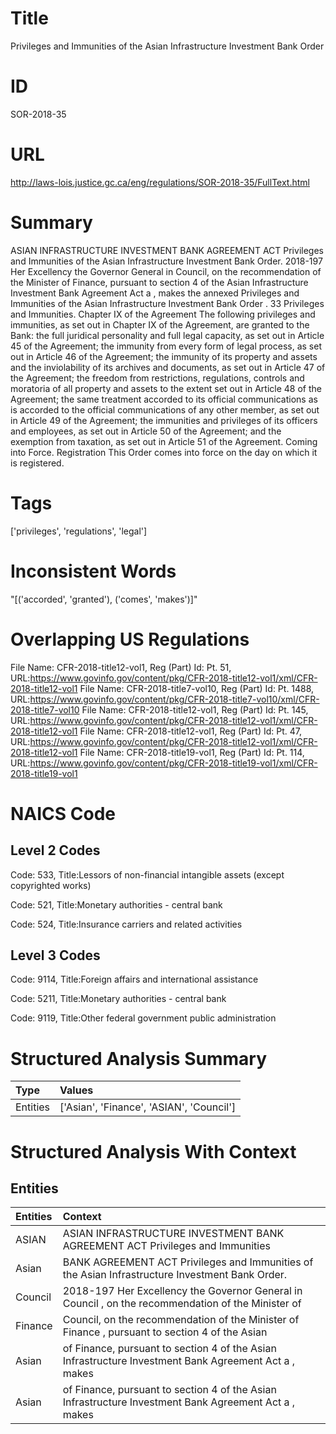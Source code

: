 # Title
Privileges and Immunities of the Asian Infrastructure Investment Bank Order


# ID
SOR-2018-35

# URL
http://laws-lois.justice.gc.ca/eng/regulations/SOR-2018-35/FullText.html


# Summary
ASIAN INFRASTRUCTURE INVESTMENT BANK AGREEMENT ACT Privileges and Immunities of the Asian Infrastructure Investment Bank Order.
2018-197 Her Excellency the Governor General in Council, on the recommendation of the Minister of Finance, pursuant to section 4 of the  Asian Infrastructure Investment Bank Agreement Act a , makes the annexed  Privileges and Immunities of the Asian Infrastructure Investment Bank Order .
33 Privileges and Immunities.
Chapter IX of the Agreement The following privileges and immunities, as set out in Chapter IX of the Agreement, are granted to the Bank: the full juridical personality and full legal capacity, as set out in Article 45 of the Agreement; the immunity from every form of legal process, as set out in Article 46 of the Agreement; the immunity of its property and assets and the inviolability of its archives and documents, as set out in Article 47 of the Agreement; the freedom from restrictions, regulations, controls and moratoria of all property and assets to the extent set out in Article 48 of the Agreement; the same treatment accorded to its official communications as is accorded to the official communications of any other member, as set out in Article 49 of the Agreement; the immunities and privileges of its officers and employees, as set out in Article 50 of the Agreement; and the exemption from taxation, as set out in Article 51 of the Agreement.
Coming into Force.
Registration This Order comes into force on the day on which it is registered.


# Tags
['privileges', 'regulations', 'legal']


# Inconsistent Words
"[('accorded', 'granted'), ('comes', 'makes')]"


# Overlapping US Regulations
File Name: CFR-2018-title12-vol1, Reg (Part) Id: Pt. 51, URL:https://www.govinfo.gov/content/pkg/CFR-2018-title12-vol1/xml/CFR-2018-title12-vol1
File Name: CFR-2018-title7-vol10, Reg (Part) Id: Pt. 1488, URL:https://www.govinfo.gov/content/pkg/CFR-2018-title7-vol10/xml/CFR-2018-title7-vol10
File Name: CFR-2018-title12-vol1, Reg (Part) Id: Pt. 145, URL:https://www.govinfo.gov/content/pkg/CFR-2018-title12-vol1/xml/CFR-2018-title12-vol1
File Name: CFR-2018-title12-vol1, Reg (Part) Id: Pt. 47, URL:https://www.govinfo.gov/content/pkg/CFR-2018-title12-vol1/xml/CFR-2018-title12-vol1
File Name: CFR-2018-title19-vol1, Reg (Part) Id: Pt. 114, URL:https://www.govinfo.gov/content/pkg/CFR-2018-title19-vol1/xml/CFR-2018-title19-vol1



# NAICS Code
## Level 2 Codes
Code: 533, Title:Lessors of non-financial intangible assets (except copyrighted works)

Code: 521, Title:Monetary authorities - central bank

Code: 524, Title:Insurance carriers and related activities




## Level 3 Codes
Code: 9114, Title:Foreign affairs and international assistance

Code: 5211, Title:Monetary authorities - central bank

Code: 9119, Title:Other federal government public administration







# Structured Analysis Summary
| Type     | Values                                   |
|:---------|:-----------------------------------------|
| Entities | ['Asian', 'Finance', 'ASIAN', 'Council'] |


# Structured Analysis With Context
 


## Entities
| Entities   | Context                                                                                               |
|:-----------|:------------------------------------------------------------------------------------------------------|
| ASIAN      | ASIAN INFRASTRUCTURE INVESTMENT BANK AGREEMENT ACT Privileges and Immunities                          |
| Asian      | BANK AGREEMENT ACT Privileges and Immunities of the Asian  Infrastructure Investment Bank Order.      |
| Council    | 2018-197 Her Excellency the Governor General in  Council , on the recommendation of the Minister of   |
| Finance    | Council, on the recommendation of the Minister of Finance , pursuant to section 4 of the Asian        |
| Asian      | of Finance, pursuant to section 4 of the Asian Infrastructure Investment Bank Agreement Act a , makes |
| Asian      | of Finance, pursuant to section 4 of the Asian Infrastructure Investment Bank Agreement Act a , makes |


